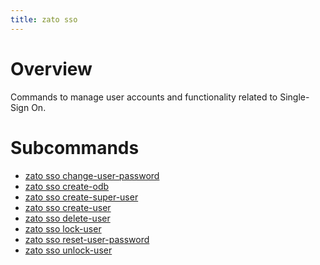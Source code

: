 ```yaml
---
title: zato sso
---
```


Overview
========

Commands to manage user accounts and functionality related to Single-Sign On.

Subcommands
===========

-   [zato sso change-user-password ](./sso-change-user-password)
-   [zato sso create-odb ](./sso-create-odb)
-   [zato sso create-super-user ](./sso-create-super-user)
-   [zato sso create-user ](./sso-create-user)
-   [zato sso delete-user ](./sso-delete-user)
-   [zato sso lock-user ](./sso-lock-user)
-   [zato sso reset-user-password ](./sso-reset-user-password)
-   [zato sso unlock-user ](./sso-unlock-user)
